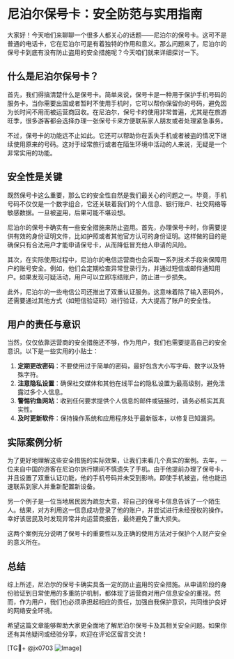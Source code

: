 # 尼泊尔保号卡：安全防范与实用指南

大家好！今天咱们来聊聊一个很多人都关心的话题——尼泊尔的保号卡。这可不是普通的电话卡，它在尼泊尔可是有着独特的作用和意义。那么问题来了，尼泊尔的保号卡到底有没有防止盗用的安全措施呢？今天咱们就来详细探讨一下。

## 什么是尼泊尔保号卡？

首先，我们得搞清楚什么是保号卡。简单来说，保号卡是一种用于保护手机号码的服务卡。当你需要出国或者暂时不使用手机时，它可以帮你保留你的号码，避免因为长时间不用而被运营商回收。在尼泊尔，保号卡的使用非常普遍，尤其是在旅游旺季，很多游客都会选择办理一张保号卡来方便联系家人朋友或者处理紧急事务。

不过，保号卡的功能远不止如此。它还可以帮助你在丢失手机或者被盗的情况下继续使用原来的号码。这对于经常旅行或者在陌生环境中活动的人来说，无疑是一个非常实用的功能。

## 安全性是关键

既然保号卡这么重要，那么它的安全性自然是我们最关心的问题之一。毕竟，手机号码不仅仅是一个数字组合，它还关联着我们的个人信息、银行账户、社交网络等敏感数据。一旦被盗用，后果可能不堪设想。

尼泊尔的保号卡确实有一些安全措施来防止盗用。首先，办理保号卡时，你需要提供有效的身份证明文件，比如护照或者其他官方认可的身份证明。这样做的目的是确保只有合法用户才能申请保号卡，从而降低冒充他人申请的风险。

其次，在实际使用过程中，尼泊尔的电信运营商也会采取一系列技术手段来保障用户的账号安全。例如，他们会定期检查异常登录行为，并通过短信或邮件通知用户。如果发现可疑活动，用户可以立即冻结账户，防止进一步损失。

此外，尼泊尔的一些电信公司还推出了双重认证服务。这意味着除了输入密码外，还需要通过其他方式（如短信验证码）进行验证，大大提高了账户的安全性。

## 用户的责任与意识

当然，仅仅依靠运营商的安全措施还不够，作为用户，我们也需要提高自己的安全意识。以下是一些实用的小贴士：

1. **定期更改密码**：不要使用过于简单的密码，最好包含大小写字母、数字以及特殊字符。
2. **注意隐私设置**：确保社交媒体和其他在线平台的隐私设置为最高级别，避免泄露过多个人信息。
3. **警惕钓鱼网站**：收到任何要求提供个人信息的邮件或链接时，请务必核实其真实性。
4. **及时更新软件**：保持操作系统和应用程序处于最新版本，以修复已知漏洞。

## 实际案例分析

为了更好地理解这些安全措施的实际效果，让我们来看几个真实的案例。去年，一位来自中国的游客在尼泊尔旅行期间不慎遗失了手机。由于他提前办理了保号卡，并且设置了双重认证功能，他的手机号码并未受到影响。即使手机被盗，他也能迅速联系到家人并重新配置新设备。

另一个例子是一位当地居民因为疏忽大意，将自己的保号卡信息告诉了一个陌生人。结果，对方利用这一信息成功登录了他的账户，并尝试进行未经授权的操作。幸好该居民及时发现异常并向运营商报告，最终避免了重大损失。

这两个案例充分说明了保号卡的重要性以及正确的使用方法对于保护个人财产安全的意义所在。

## 总结

综上所述，尼泊尔的保号卡确实具备一定的防止盗用的安全措施。从申请阶段的身份验证到日常使用的多重防护机制，都体现了运营商对用户信息安全的重视。然而，作为用户，我们也必须承担起相应的责任，加强自我保护意识，共同维护良好的网络安全环境。

希望这篇文章能够帮助大家更全面地了解尼泊尔保号卡及其相关安全问题。如果你还有其他疑问或经验分享，欢迎在评论区留言交流！

[TG💪+ @jx0703 ![Image](https://github.com/user-attachments/assets/dbca1d08-cadb-493c-b0ec-ad6f7a83f270)]